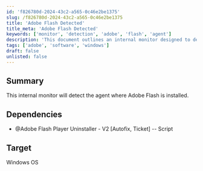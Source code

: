 ```yaml
---
id: 'f826780d-2024-43c2-a565-0c46e2be1375'
slug: /f826780d-2024-43c2-a565-0c46e2be1375
title: 'Adobe Flash Detected'
title_meta: 'Adobe Flash Detected'
keywords: ['monitor', 'detection', 'adobe', 'flash', 'agent']
description: 'This document outlines an internal monitor designed to detect the presence of Adobe Flash on systems where the agent is installed. It includes necessary dependencies and is targeted for Windows operating systems.'
tags: ['adobe', 'software', 'windows']
draft: false
unlisted: false
---
```


## Summary

This internal monitor will detect the agent where Adobe Flash is installed.

## Dependencies

- @Adobe Flash Player Uninstaller - V2 [Autofix, Ticket] -- Script

## Target

Windows OS

